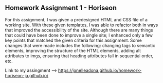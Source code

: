 ## Homework Assignment 1 - Horiseon 

For this assignment, I was given a predesigned HTML and CSS file of a working site. With these given templates, I was able to refactor both in ways that improved the accessibility of the site. Although there are many things that could have been done to improve a single site; I enhanced only a few key points that matched the given criteria for this assignment. Some changes that were made includes the following: changing tags to semantic elements, improving the structure of the HTML elements, adding alt attributes to imgs, ensuring that heading attributes fall in sequential order, etc.


Link to my assingment --> https://jonelleadona.github.io/homework-horiseon-ja.github.io/
